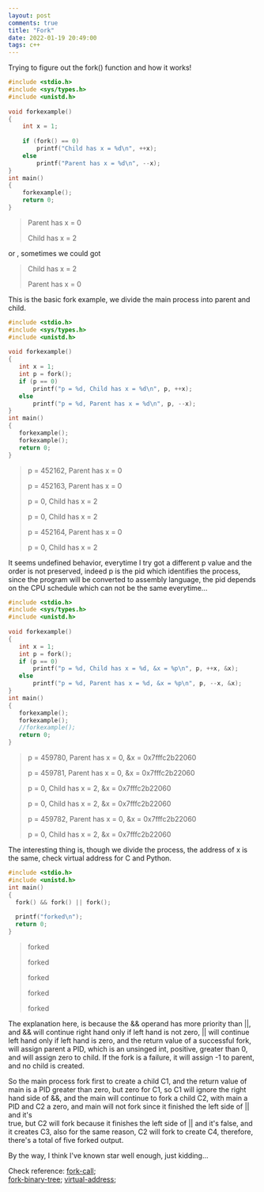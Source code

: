 ```yaml
---
layout: post
comments: true
title: "Fork"
date: 2022-01-19 20:49:00
tags: c++
---
```


Trying to figure out the fork() function and how it works!

```cpp
#include <stdio.h>
#include <sys/types.h>
#include <unistd.h>
  
void forkexample()
{
    int x = 1;
  
    if (fork() == 0)
        printf("Child has x = %d\n", ++x);
    else
        printf("Parent has x = %d\n", --x);
}
int main()
{
    forkexample();
    return 0;
}
```

> Parent has x = 0
> 
> Child has x = 2

or , sometimes we could got

> Child has x = 2
>
> Parent has x = 0 

 This is the basic fork example, we divide the main process into parent and child.
 
 ```cpp
#include <stdio.h>
#include <sys/types.h>
#include <unistd.h>
  
void forkexample()
{
    int x = 1;
    int p = fork();
    if (p == 0)
        printf("p = %d, Child has x = %d\n", p, ++x);
    else
        printf("p = %d, Parent has x = %d\n", p, --x);
}
int main()
{
    forkexample();
    forkexample();
    return 0;
}
```

> p = 452162, Parent has x = 0
> 
> p = 452163, Parent has x = 0
> 
> p = 0, Child has x = 2
> 
> p = 0, Child has x = 2
> 
> p = 452164, Parent has x = 0
> 
> p = 0, Child has x = 2

 It seems undefined behavior, everytime I try got a different p value and the order is not preserved, indeed p is the pid which identifies the process, since
 the program will be converted to assembly language, the pid depends on the CPU schedule which can not be the same everytime...
 
 ```cpp
#include <stdio.h>
#include <sys/types.h>
#include <unistd.h>
  
void forkexample()
{
    int x = 1;
    int p = fork();
    if (p == 0)
        printf("p = %d, Child has x = %d, &x = %p\n", p, ++x, &x);
    else
        printf("p = %d, Parent has x = %d, &x = %p\n", p, --x, &x);
}
int main()
{
    forkexample();
    forkexample();
    //forkexample();
    return 0;
}
```

> p = 459780, Parent has x = 0, &x = 0x7fffc2b22060
> 
> p = 459781, Parent has x = 0, &x = 0x7fffc2b22060
> 
> p = 0, Child has x = 2, &x = 0x7fffc2b22060
> 
> p = 0, Child has x = 2, &x = 0x7fffc2b22060
> 
> p = 459782, Parent has x = 0, &x = 0x7fffc2b22060
> 
> p = 0, Child has x = 2, &x = 0x7fffc2b22060

 The interesting thing is, though we divide the process, the address of x is the same, check virtual address for C and Python.
 
 ```cpp
#include <stdio.h>
#include <unistd.h>
int main()
{
   fork() && fork() || fork();
  
   printf("forked\n");
   return 0;
}
```

>forked
>
>forked
>
>forked
>
>forked
>
>forked
 
 The explanation here, is because the && operand has more priority than ||, and && will continue right hand only if left hand is not zero, || will continue 
 left hand only if left hand is zero, and the return value of a successful fork, will assign parent a PID, which is an unsinged int, positive, greater than 0, 
 and will assign zero to child. If the fork is a failure, it will assign -1 to parent, and no child is created. 
 
 So the main process fork first to create a child C1, and the return value of main is a PID greater than zero, but zero for C1, so C1 will ignore the right hand 
 side of &&, and the main will continue to fork a child C2, with main a PID and C2 a zero, and main will not fork since it finished the left side of || and it's  
 true, but C2 will fork because it finishes the left side of || and it's false, and it creates C3, also for the same reason, C2 will fork to create C4, therefore,
 there's a total of five forked output.
 
 By the way, I think I've known star well enough, just kidding...
 
 Check reference: 
 [fork-call](https://www.geeksforgeeks.org/fork-system-call/);  
 [fork-binary-tree](https://www.geeksforgeeks.org/fork-and-binary-tree/);
 [virtual-address](https://www.geeksforgeeks.org/gate-gate-cs-2005-question-72/);
